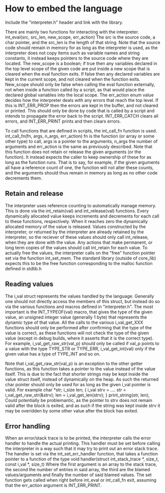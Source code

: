 
# How to embed the language

Include the "interpreter.h" header and link with the library.

There are mainly two functions for interacting with the interpreter.
	int_eval(src, src_len, new_scope, err_action)
The src is the source code, a char pointer, and the src_len is the length of that string.
Note that the source code should remain in memory for as long as the interpreter is used, as the interpreter does
not copy items such as variable names and string constants, it instead keeps pointers to the source code where they are located.
The new_scope is a boolean; if true then any variables declared in the top level scope of the given code are put inside a new scope that is
cleared when the eval function exits. If false then any declared variables are kept in the current scope, and not cleared when the function exits.
New_scope should only be false when calling the eval function externally, not when inside a function called by a script, as that would place the
declared global variables into the local scope.
The err_action enum value decides how the interpreter deals with any errors that reach the top level. If this is INT_ERR_PROP then the errors are
kept in the buffer, and not cleared or printed. This should only be done by code that is called by a script and intends to propagate the error back to the
script. INT_ERR_CATCH clears all errors, and INT_ERR_PRINT prints and then clears errors.

To call functions that are defined in scripts, the int_call_fn function is used.
	int_call_fn(fn, args, n_args, err_action)
fn is the function (or array or some other type) to call, args is a pointer to the arguments, n_args the number of arguments and err_action
is the same as previously described. Note that this function does not retain or release the given arguments (or the function). It instead expects
the caller to keep ownership of these for as long as the function runs. That is to say, for example, if the given arguments all have a reference count of
one, the function will not alter these counts, and the arguments should thus remain in memory as long as no other code decrements them.

## Retain and release

The interpreter uses reference counting to automatically manage memory. This is done via the int_retain(val) and int_release(val) functions.
Every dynamically allocated value keeps increments and decrements for each call to these functions, respectively. When it reaches zero the dynamically
allocated memory of the value is released. Values constructed by the interpreter, or returned by the interpreter are already retained by the interpreter, so
the reciever of these values should only call int_release, when they are done with the value. Any actions that make permanent, or long term copies of the values
should call int_retain for each value.
To actually free the values, the interpreter calls on the "free" function pointer set via the function int_set_mem. The standard library (outside of core_lib)
expects this to be the free function corresponding to the malloc function defined in stdlib.h

## Reading values

The i_val struct represents the values handled by the language. Generally one should not directly access the members of this struct, but instead
do so via the various functions and macros defined in "interpreter.h". 
The most important is the INT_TYPEOF(val) macro, that gives the type of the given value, an unsigned integer value (generally 1 byte) that represents
the dynamic type of that value. All the calls to the various i_val_get_XXX functions should only be performed after confirming that the type of the
value is correct, as these functions will not check the type of the given value (except in debug builds, where it asserts that it is the correct type).
For example, i_val_get_raw_str(val_p) should only be called if val_p points to a value with the type TYPE_STR or TYPE_ERR, i_val_get_int(val) only if the given
value has a type of TYPE_INT and so on.

Note that i_val_get_raw_str(val_p) is an exception to the other getter functions, as this function takes a pointer to the value instead of the value itself.
This is due to the fact that shorter strings may be kept inside the value struct itself, instead of dynamically on the heap. As such the returned char pointer
should only be used for as long as the given i_val pointer is valid. For example
	char *str;
	i_size len;
	{
		i_val strv = ....
		str = i_val_get_raw_str(&strv);
		len = i_val_get_len(strv);
	}
	print_string(str, len);
Could potentially be problemantic, as the pointer to strv does not remain valid after the block is exited, and as such if the string was kept inside strv it
may be overidden by some other value after the block has exited.

## Error handling

When an error/stack trace is to be printed, the interpreter calls the error handler to handle the actual printing. 
This handler must be set before calling the interpreter in a way such that it may try to print out an error stack trace.
The handler is set via the int_set_err_handler function, that takes a function pointer to a function of the type
	void handler(struct int_stack_trace *, size_t, const i_val *, size_t)
Where the first argument is an array to the stack trace, the second the number of entries in said array, the third are the blamed values/arguments
and finally the number of said blamed values.
The set function gets called when right before int_eval or int_call_fn exit, assuming that the err_action argument is INT_ERR_PRINT.


